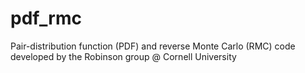 # pdf_rmc
Pair-distribution function (PDF) and reverse Monte Carlo (RMC) code developed by the Robinson group @ Cornell University
